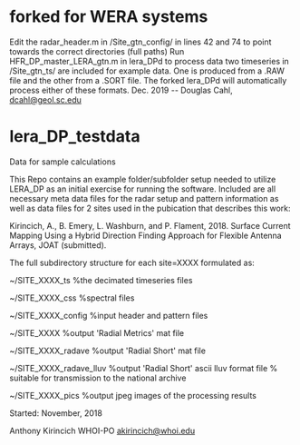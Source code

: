 # forked for WERA systems 
Edit the radar_header.m in /Site_gtn_config/ in lines 42 and 74 to point towards the correct directories (full paths)
Run HFR_DP_master_LERA_gtn.m in lera_DPd to process data
two timeseries in /Site_gtn_ts/ are included for example data. One is produced from a .RAW file and the other from a .SORT file. The forked lera_DPd will automatically process either of these formats. 
Dec. 2019 -- Douglas Cahl, dcahl@geol.sc.edu


# lera_DP_testdata



Data for sample calculations

This Repo contains an example folder/subfolder setup needed to utilize LERA_DP as an initial exercise for running the software. Included are all necessary meta data files for the radar setup and pattern information as well as data files for 2 sites used in the pubication that describes this work:


Kirincich, A., B. Emery, L. Washburn, and P. Flament, 2018. Surface Current Mapping Using a Hybrid Direction Finding Approach for Flexible Antenna Arrays, JOAT (submitted).

The full subdirectory structure for each site=XXXX formulated as:

~/SITE_XXXX_ts           %the decimated timeseries files

~/SITE_XXXX_css          %spectral files

~/SITE_XXXX_config       %input header and pattern files 

~/SITE_XXXX              %output 'Radial Metrics' mat file 

~/SITE_XXXX_radave       %output 'Radial Short' mat file  

~/SITE_XXXX_radave_lluv  %output 'Radial Short' ascii lluv format file % suitable for transmission to the national archive

~/SITE_XXXX_pics         %output jpeg images of the processing results 

Started: November, 2018

Anthony Kirincich WHOI-PO akirincich@whoi.edu
